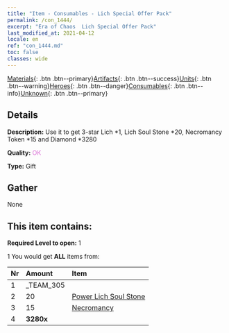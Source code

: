 ```yaml
---
title: "Item - Consumables - Lich Special Offer Pack"
permalink: /con_1444/
excerpt: "Era of Chaos  Lich Special Offer Pack"
last_modified_at: 2021-04-12
locale: en
ref: "con_1444.md"
toc: false
classes: wide
---
```

 [Materials](/){: .btn .btn--primary}[Artifacts](/Artifacts/){: .btn .btn--success}[Units](/Units/){: .btn .btn--warning}[Heroes](/Heroes/){: .btn .btn--danger}[Consumables](/Consumables/){: .btn .btn--info}[Unknown](/Unknown/){: .btn .btn--primary}

## Details
 **Description:** Use it to get 3-star Lich *1, Lich Soul Stone *20, Necromancy Token *15 and Diamond *3280

 **Quality:** <span style="color: #DA70D6">OK</span>

 **Type:** Gift

## Gather

  None

## This item contains:

 **Required Level to open:** 1

 1 You would get **ALL** items  from:

  | Nr | Amount |     Item    |
  |:---|:-------|:------------|
  | 1 | _TEAM_305 | 
  | 2 | 20 | [Power Lich Soul Stone](/Items/unt_301/) | 
  | 3 | 15 | [Necromancy](/Items/her_460/) | 
  | 4 |  **3280x** | <i class="fas fa-gem"/> |  | 
